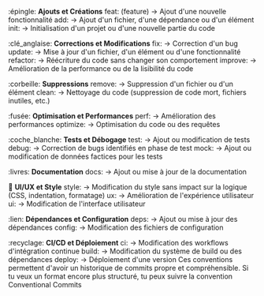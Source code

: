 :épingle: **Ajouts et Créations**
feat: (feature) → Ajout d'une nouvelle fonctionnalité
add: → Ajout d'un fichier, d'une dépendance ou d'un élément
init: → Initialisation d'un projet ou d'une nouvelle partie du code

:clé_anglaise: **Corrections et Modifications**
fix: → Correction d'un bug
update: → Mise à jour d'un fichier, d'un élément ou d'une fonctionnalité
refactor: → Réécriture du code sans changer son comportement
improve: → Amélioration de la performance ou de la lisibilité du code

:corbeille: **Suppressions**
remove: → Suppression d'un fichier ou d'un élément
clean: → Nettoyage du code (suppression de code mort, fichiers inutiles, etc.)

:fusée: **Optimisation et Performances**
perf: → Amélioration des performances
optimize: → Optimisation du code ou des requêtes

:coche_blanche: **Tests et Débogage**
test: → Ajout ou modification de tests
debug: → Correction de bugs identifiés en phase de test
mock: → Ajout ou modification de données factices pour les tests

:livres: **Documentation**
docs: → Ajout ou mise à jour de la documentation

:art: **UI/UX et Style**
style: → Modification du style sans impact sur la logique (CSS, indentation, formatage)
ux: → Amélioration de l'expérience utilisateur
ui: → Modification de l'interface utilisateur

:lien: **Dépendances et Configuration**
deps: → Ajout ou mise à jour des dépendances
config: → Modification des fichiers de configuration

:recyclage: **CI/CD et Déploiement**
ci: → Modification des workflows d'intégration continue
build: → Modification du système de build ou des dépendances
deploy: → Déploiement d'une version
Ces conventions permettent d'avoir un historique de commits propre et compréhensible. Si tu veux un format encore plus structuré, tu peux suivre la convention Conventional Commits
